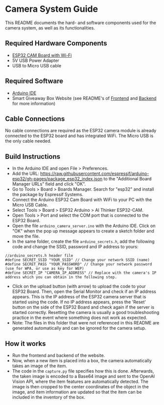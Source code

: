 # Camera System Guide

This README documents the hard- and software components used for the camera system, as well as its functionalities.

## Required Hardware Components
- [ESP32 CAM Board with Wi-Fi](https://www.amazon.de/ESP32-CAM-Bluetooth-Entwicklungsplatine-Schnittstelle-kompatibel/dp/B0CSZ8HPJ2/ref=sr_1_1_sspa?__mk_de_DE=%C3%85M%C3%85%C5%BD%C3%95%C3%91&crid=B4Z98LMZ1LOT&dib=eyJ2IjoiMSJ9.UCE12gZhdtibr8m_hOSyWm2AAK8xQk11jABV8Ar9UokWPhhkv--RHmxWCdu_HladP2lCY44SrwPE2dv3SfAA--vWWUDBqGZGotV4eVr_fEQO04PIxy-oUjRyY-5o1nZ-EGZheH4bF-LZldaB_tkV5q10vw9FMVvbuUX6-QkqTRJGKcKYHQ1OZhGYRYZlXyJgrIlO9iqS3ueL3cpCi0JCM4HhUMmTWpttW_gtEETUdsc.CNxW9M26eFWRVAXFhfNyvn8_LVeGvdn_VpTn_VsNxb4&dib_tag=se&keywords=esp32%2Bcam%2Bboard&qid=1738067554&sprefix=esp32%2Bcam%2Bboard%2Caps%2C87&sr=8-1-spons&sp_csd=d2lkZ2V0TmFtZT1zcF9hdGY&th=1)
- 5V USB Power Adapter
- USB to Micro USB cable

## Required Software

- [Arduino IDE](https://www.arduino.cc/en/software)
- Smart Giveaway Box Website (see README's of [Frontend](https://github.com/CathSara/SDIL-Project/tree/main/website-sharingbox) and [Backend](https://github.com/CathSara/SDIL-Project/tree/main/backend) for more information)

## Cable Connections

No cable connections are required as the ESP32 camera module is already connected to the ESP32 board and has integrated WiFi. The Micro USB is the only cable needed.

## Build Instructions

- In the Arduino IDE and open File > Preferences.
- Add the URL: https://raw.githubusercontent.com/espressif/arduino-esp32/gh-pages/package_esp32_index.json to the "Additional Board Manager URLs" field and click "OK".
- Go to Tools > Board > Boards Manager. Search for "esp32" and install the package by Espressif Systems.
- Connect the Arduino ESP32 Cam Board with WiFi to your PC with the Micro USB Cable.
- Select Tools > Board > ESP32 Arduino > AI Thinker ESP32-CAM.
- Open Tools > Port and select the COM port that is connected to the ESP32 Board.
- Open the file `arduino_camera_server.ino` with the Arduino IDE. Click on "OK" when the pop up message appears to create a sketch folder and move the file.
- In the same folder, create the file `arduino_secrets.h`, add the following code and change the SSID, password and IP address to yours:
```
//arduino_secrets.h header file
#define SECRET_SSID "YOUR_SSID" // Change your network SSID (name)
#define SECRET_PASS "YOUR_PASSWORD" // Change your network password (use for WPA, or use as key for WEP)
#define SECRET_IP "CAMERA_IP_ADDRESS" // Replace with the camera's IP address which you can obtain in the following step.
```
- Click on the upload button (with arrow) to upload the code to your ESP32 Board. Then, open the Serial Monitor and check if an IP address appears. This is the IP address of the ESP32 camera server that is started using the code. If no IP address appears, press the 'Reset' button on the side of the ESP32 Board and check again if the server is started correctly. Resetting the camera is usually a good troubleshooting practice in the event where something does not work as expected.
- Note: The files in this folder that were not referenced in this README are generated automatically and can be ignored for the camera setup.

## How it works

- Run the frontend and backend of the website.
- Now, when a new item is placed into a box, the camera automatically takes an image of the item.
- The code in the `capture.py` file specifies how this is done. Afterwards, the taken image is encoded to a Base64 image and sent to the OpenAI Vision API, where the item features are automatically detected. The image is then cropped to the center coordinates of the object in the image, and item information are updated so that the item can be included in the inventory of the box.